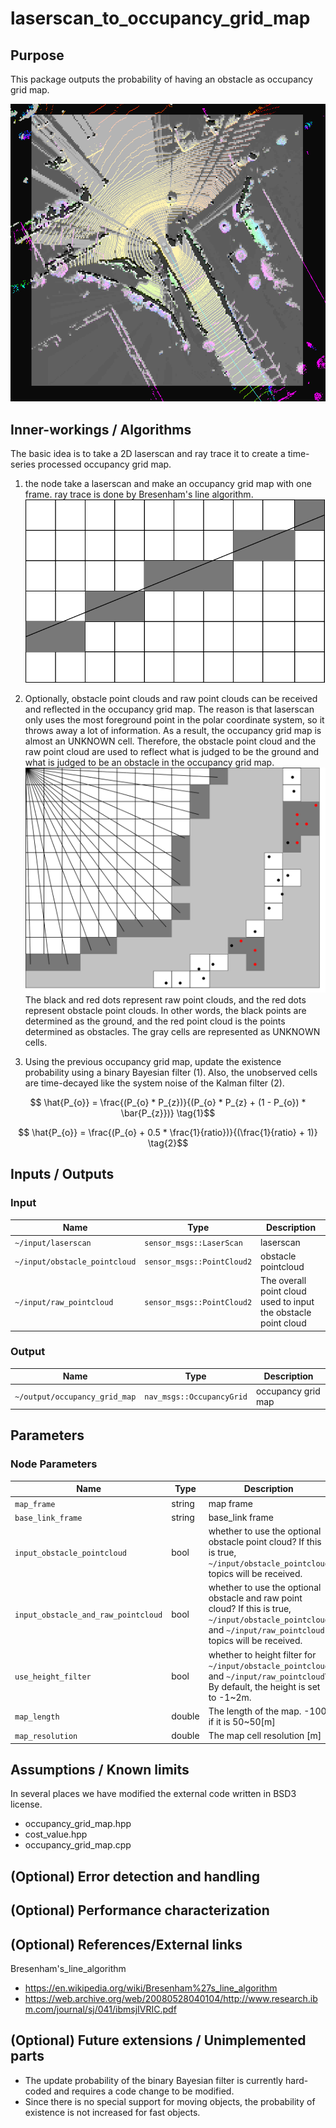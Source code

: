 # laserscan_to_occupancy_grid_map

## Purpose

This package outputs the probability of having an obstacle as occupancy grid map.

![occupancy_grid_map_sample_image](./image/occupancy_grid_map_sample_image.png)

## Inner-workings / Algorithms

The basic idea is to take a 2D laserscan and ray trace it to create a time-series processed occupancy grid map.

1. the node take a laserscan and make an occupancy grid map with one frame. ray trace is done by Bresenham's line algorithm.
   ![Bresenham's line algorithm](./image/bresenham.svg)
2. Optionally, obstacle point clouds and raw point clouds can be received and reflected in the occupancy grid map. The reason is that laserscan only uses the most foreground point in the polar coordinate system, so it throws away a lot of information. As a result, the occupancy grid map is almost an UNKNOWN cell.
   Therefore, the obstacle point cloud and the raw point cloud are used to reflect what is judged to be the ground and what is judged to be an obstacle in the occupancy grid map.
   ![Bresenham's line algorithm](./image/update_with_pointcloud.svg)
   The black and red dots represent raw point clouds, and the red dots represent obstacle point clouds. In other words, the black points are determined as the ground, and the red point cloud is the points determined as obstacles. The gray cells are represented as UNKNOWN cells.

3. Using the previous occupancy grid map, update the existence probability using a binary Bayesian filter (1). Also, the unobserved cells are time-decayed like the system noise of the Kalman filter (2).

```math
    \hat{P_{o}} = \frac{(P_{o} * P_{z})}{(P_{o} * P_{z} + (1 - P_{o}) * \bar{P_{z}})} \tag{1}
```

```math
    \hat{P_{o}} = \frac{(P_{o} + 0.5 * \frac{1}{ratio})}{(\frac{1}{ratio} + 1)} \tag{2}
```

## Inputs / Outputs

### Input

| Name                          | Type                       | Description                                                    |
| ----------------------------- | -------------------------- | -------------------------------------------------------------- |
| `~/input/laserscan`           | `sensor_msgs::LaserScan`   | laserscan                                                      |
| `~/input/obstacle_pointcloud` | `sensor_msgs::PointCloud2` | obstacle pointcloud                                            |
| `~/input/raw_pointcloud`      | `sensor_msgs::PointCloud2` | The overall point cloud used to input the obstacle point cloud |

### Output

| Name                          | Type                      | Description        |
| ----------------------------- | ------------------------- | ------------------ |
| `~/output/occupancy_grid_map` | `nav_msgs::OccupancyGrid` | occupancy grid map |

## Parameters

### Node Parameters

| Name                                | Type   | Description                                                                                                                                                    |
| ----------------------------------- | ------ | -------------------------------------------------------------------------------------------------------------------------------------------------------------- |
| `map_frame`                         | string | map frame                                                                                                                                                      |
| `base_link_frame`                   | string | base_link frame                                                                                                                                                |
| `input_obstacle_pointcloud`         | bool   | whether to use the optional obstacle point cloud? If this is true, `~/input/obstacle_pointcloud` topics will be received.                                      |
| `input_obstacle_and_raw_pointcloud` | bool   | whether to use the optional obstacle and raw point cloud? If this is true, `~/input/obstacle_pointcloud` and `~/input/raw_pointcloud` topics will be received. |
| `use_height_filter`                 | bool   | whether to height filter for `~/input/obstacle_pointcloud` and `~/input/raw_pointcloud`? By default, the height is set to -1~2m.                               |
| `map_length`                        | double | The length of the map. -100 if it is 50~50[m]                                                                                                                  |
| `map_resolution`                    | double | The map cell resolution [m]                                                                                                                                    |

## Assumptions / Known limits

In several places we have modified the external code written in BSD3 license.

- occupancy_grid_map.hpp
- cost_value.hpp
- occupancy_grid_map.cpp

## (Optional) Error detection and handling

## (Optional) Performance characterization

## (Optional) References/External links

Bresenham's_line_algorithm

- <https://en.wikipedia.org/wiki/Bresenham%27s_line_algorithm>
- <https://web.archive.org/web/20080528040104/http://www.research.ibm.com/journal/sj/041/ibmsjIVRIC.pdf>

## (Optional) Future extensions / Unimplemented parts

- The update probability of the binary Bayesian filter is currently hard-coded and requires a code change to be modified.
- Since there is no special support for moving objects, the probability of existence is not increased for fast objects.
